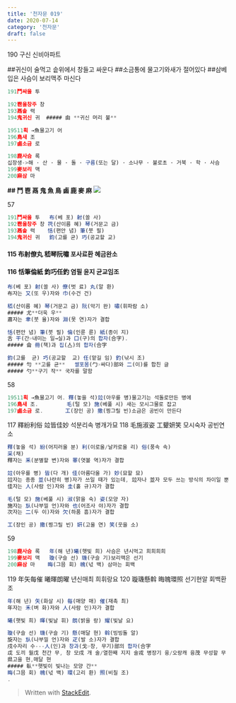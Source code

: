 ```yaml
---
title: '천자문 019'
date: 2020-07-14
category: '천자문'
draft: false
---
```

190 구신 신비아파트

##귀신이 술먹고 솥위에서 창들고 싸운다
##소금통에 물고기와새가 절어있다
##삼베입은 사슴이 보리맥주 마신다

```js
191鬥싸울 투

192鬯울창주 창
193鬲솥 력
194鬼귀신 귀  ##### 甶 **귀신 머리 불**

19511획 →魚물고기 어
196鳥새 조
197鹵소금 로

198鹿사슴 록  
십장생->해 · 산 · 물 · 돌 · 구름(또는 달) · 소나무 · 불로초 · 거북 · 학 · 사슴
199麥보리 맥
200麻삼 마
```

**## 鬥 鬯 鬲 鬼 魚 鳥 鹵 鹿 麥 麻**
![](https://i.ibb.co/KbNK1vc/Screen-Shot-2020-07-14-at-11-57-27-AM.png)

57
```js
191鬥싸울 투   布(베 포) 射(쏠 사) 
192鬯울창주 창 笩(산이름 혜) 琴(거문고 금)
193鬲솥 력    恬(편안 념) 筆(붓 필)
194鬼귀신 귀   鈞(고를 균) 巧(공교할 교)
```
#### 115 布射僚丸 嵇琴阮嘯 포사료환 혜금완소
#### 116 恬筆倫紙 鈞巧任釣 염필 윤지 균교임조
```js
布(베 포) 射(쏠 사) 僚(벗 료) 丸(알 환)
布자는 又(또 우)자와 巾(수건 건)

嵇(산이름 혜) 琴(거문고 금) 阮(악기 완) 嘯(휘파람 소)
##### 尤**더욱 우**
肅자는 聿(붓 율)자와 淵(못 연)자가 결합

恬(편안 념) 筆(붓 필) 倫(인륜 륜) 紙(종이 지)
舌 干(간☞내미는 일→실)과 口(구)의 합자(合字).
##### 侖 冊(책)과 집(亼)의 합자(合字

鈞(고를  균) 巧(공교할  교) 任(맡길 임) 釣(낚시 조)
##### 勻 **고를 균**   쌀포몸(勹☞싸다)部와 二(이)를 합친 글
##### 勺**구기 작** 국자를 말함


```
58
```js
19511획 →魚물고기 어. 釋(놓을 석)竝(아우를 병)물고기는 석돌로만든 병에 
196鳥새 조.         毛(털 모) 施(베풀 시) 새는 모시그물로 잡고
197鹵소금 로.       工(장인 공) 撒(찡그릴 빈)소금은 공빈이 만든다
```
117 釋紛利俗 竝皆佳妙 석분리속 병개가묘
118 毛施淑姿 工顰妍笑 모시숙자 공빈연소
```js
釋(놓을 석) 紛(어지러울 분) 利(이로울/날카로울 리) 俗(풍속 속)
采(채)
釋자는 釆(분별할 변)자와 睪(엿볼 역)자가 결합

竝(아우를 병) 皆(다 개) 佳(아름다울 가) 妙(묘할 묘)
竝자는 종종 並(나란히 병)자가 쓰일 때가 있는데, 竝자나 並자 모두 쓰는 방식의 차이일 뿐 의미는 같다.
佳자는 人(사람 인)자와 圭(홀 규)자가 결합

毛(털 모) 施(베풀 시) 淑(맑을 숙) 姿(모양 자)
施자는 㫃(나부낄 언)자와 也(어조사 야)자가 결합
次자는 二(두 이)자와 欠(하품 흠)자가 결합

工(장인 공) 撒(찡그릴 빈) 姸(고울 연) 笑(웃을 소)

```
59
```js
198鹿사슴 록   年(해 년)曦(햇빛 희) 사슴은 년시먹고 희희희희
199麥보리 맥   璇(구슬 선) 璣(구슬 기)보리맥은 선기
200麻삼 마    晦(그믐 회) 魄(넋 백) 삼마는 회백
```
119 年矢每催 曦暉朗曜 년신매최 희휘랑요
120 璇璣懸斡 晦魄環照 선기현알 회백환조
```js
年(해 년) 矢(화살 시) 每(매양 매) 催(재촉 최)
年자는 禾(벼 화)자와 人(사람 인)자가 결합

曦(햇빛 희) 暉(빛날 휘) 朗(밝을 랑) 耀(빛날 요)

璇(구슬 선) 璣(구슬 기) 懸(매달 현) 斡(빙빙돌 알)
旋자는 㫃(나부낄 언)자와 疋(발 소)자가 결합
戍수자리 수---人(인)과 창과(戈☞창, 무기)部의 합자(合字
戉 도끼 월戊 천간 무, 창 모戌 개 술/열한째 지지 술戎 병장기 융/오랑캐 융茂 무성할 무
県고을 현,매달 현
##### 倝**햇빛이 빛나는 모양 간**
晦(그믐 회) 魄(넋 백) 環(고리 환) 照(비칠 조)
.
```
> Written with [StackEdit](https://stackedit.io/).
<!--stackedit_data:
eyJoaXN0b3J5IjpbMTg1Mjk2OTEyLDExNjA3MDU2NTAsLTIwOD
g1NjYzMjYsLTE4OTUwMTAwNCwtMTEwMTA4NzY1LC02NjkyODkx
NTQsLTI0MDEzNTEyNSwxMDYzMjA4MjQ4LC0yMTI5MjMwMDQ0LD
I0NjEzMjczOCwxNDg2MjUwMDQ0LDY1NzIxMTI3MSwtMTE0MjA2
NzY5MSwzMDM4NTE0NzIsMjA0OTkzNTIxNyw1MzA2MDA4NzMsNz
I5MjAxMTUxLDg5MjY2Njk1NCw5Nzc3MTIwMjYsMTk0Njg5ODU1
Ml19
-->